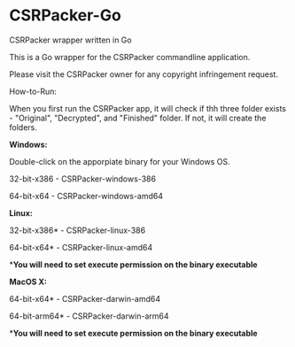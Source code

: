 # CSRPacker-Go
CSRPacker wrapper written in Go

This is a Go wrapper for the CSRPacker commandline application.

Please visit the CSRPacker owner for any copyright infringement request.  

How-to-Run:

When you first run the CSRPacker app, it will check if thh three folder exists - "Original", "Decrypted", and "Finished" folder.
If not, it will create the folders.
   

**Windows:**

Double-click on the apporpiate binary for your Windows OS.

32-bit-x386 - CSRPacker-windows-386

64-bit-x64 - CSRPacker-windows-amd64

**Linux:**

32-bit-x386* - CSRPacker-linux-386

64-bit-x64* - CSRPacker-linux-amd64

***You will need to set execute permission on the binary executable**

**MacOS X:**

64-bit-x64* - CSRPacker-darwin-amd64

64-bit-arm64* - CSRPacker-darwin-arm64

***You will need to set execute permission on the binary executable**
